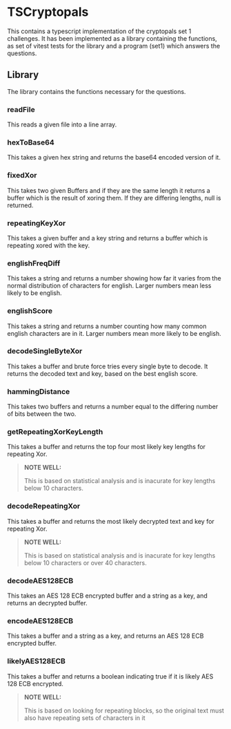 # TSCryptopals
This contains a typescript implementation of the cryptopals set 1 challenges.  It has been implemented
as a library containing the functions, as set of vitest tests for the library and a program (set1) which 
answers the questions.

## Library

The library contains the functions necessary for the questions.

### readFile
This reads a given file into a line array.

### hexToBase64
This takes a given hex string and returns the base64 encoded version of it.

### fixedXor
This takes two given Buffers and if they are the same length it returns a buffer which is the result of xoring them.
If they are differing lengths, null is returned.

### repeatingKeyXor
This takes a given buffer and a key string and returns a buffer which is repeating xored with the key.

### englishFreqDiff
This takes a string and returns a number showing how far it varies from the normal distribution of characters for english.
Larger numbers mean less likely to be english.

### englishScore
This takes a string and returns a number counting how many common english characters are in it.
Larger numbers mean more likely to be english.

### decodeSingleByteXor
This takes a buffer and brute force tries every single byte to decode.  It returns the decoded text and key,
based on the best english score.

### hammingDistance
This takes two buffers and returns a number equal to the differing number of bits between the two.

### getRepeatingXorKeyLength
This takes a buffer and returns the top four most likely key lengths for repeating Xor.
> **NOTE WELL:**
> 
>This is based on statistical analysis and is inacurate for key lengths below 10 characters.

###  decodeRepeatingXor
This takes a buffer and returns the most likely decrypted text and key for repeating Xor.
> **NOTE WELL:**
>
>This is based on statistical analysis and is inacurate for key lengths below 10 characters or over 40 characters.

### decodeAES128ECB
This takes an AES 128 ECB encrypted buffer and a string as a key, and returns an decrypted buffer.

### encodeAES128ECB
This takes a buffer and a string as a key, and returns an AES 128 ECB encrypted buffer.

### likelyAES128ECB
This takes a buffer and returns a boolean indicating true if it is likely AES 128 ECB encrypted.
> **NOTE WELL:**
> 
> This is based on looking for repeating blocks, so the original text must also have repeating sets of characters in it
